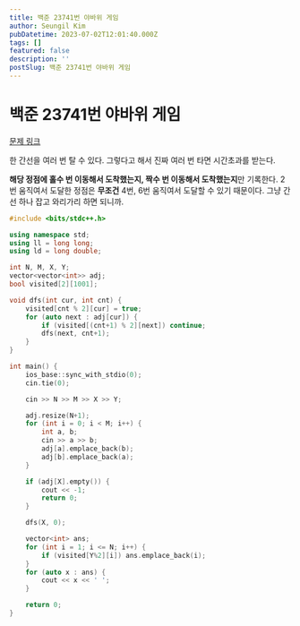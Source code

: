```yaml
---
title: 백준 23741번 야바위 게임
author: Seungil Kim
pubDatetime: 2023-07-02T12:01:40.000Z
tags: []
featured: false
description: ''
postSlug: 백준 23741번 야바위 게임
---
```

# 백준 23741번 야바위 게임

[문제 링크](https://www.acmicpc.net/problem/23741)

한 간선을 여러 번 탈 수 있다. 그렇다고 해서 진짜 여러 번 타면 시간초과를 받는다.

**해당 정점에 홀수 번 이동해서 도착했는지, 짝수 번 이동해서 도착했는지**만 기록한다. 2번 움직여서 도달한 정점은 **무조건** 4번, 6번 움직여서 도달할 수 있기 때문이다. 그냥 간선 하나 잡고 와리가리 하면 되니까.

```cpp
#include <bits/stdc++.h>

using namespace std;
using ll = long long;
using ld = long double;

int N, M, X, Y;
vector<vector<int>> adj;
bool visited[2][1001];

void dfs(int cur, int cnt) {
    visited[cnt % 2][cur] = true;
    for (auto next : adj[cur]) {
        if (visited[(cnt+1) % 2][next]) continue;
        dfs(next, cnt+1);
    }
}

int main() {
    ios_base::sync_with_stdio(0);
    cin.tie(0);

    cin >> N >> M >> X >> Y;

    adj.resize(N+1);
    for (int i = 0; i < M; i++) {
        int a, b;
        cin >> a >> b;
        adj[a].emplace_back(b);
        adj[b].emplace_back(a);
    }

    if (adj[X].empty()) {
        cout << -1;
        return 0;
    }

    dfs(X, 0);

    vector<int> ans;
    for (int i = 1; i <= N; i++) {
        if (visited[Y%2][i]) ans.emplace_back(i);
    }
    for (auto x : ans) {
        cout << x << ' ';
    }

    return 0;
}
```

